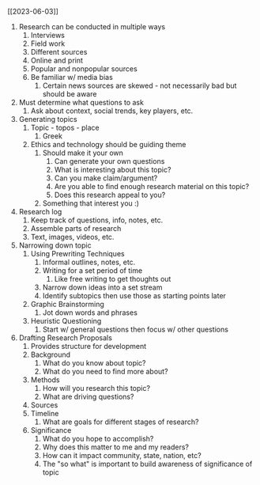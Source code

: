 [[2023-06-03]]

1. Research can be conducted in multiple ways
	1. Interviews
	2. Field work
	3. Different sources
	4. Online and print
	5. Popular and nonpopular sources
	6. Be familiar w/ media bias
		1. Certain news sources are skewed -  not necessarily bad but should be aware
2. Must determine what questions to ask
	1. Ask about context, social trends, key players, etc.
3. Generating topics
	1. Topic - topos - place
		1. Greek
	2. Ethics and technology should be guiding theme
		1. Should make it your own
			1. Can generate your own questions
			2. What is interesting about this topic?
			3. Can you make claim/argument?
			4. Are you able to find enough research material on this topic?
			5. Does this research appeal to you?
		2. Something that interest you :)
4. Research log
	1. Keep track of questions, info, notes, etc.
	2. Assemble parts of research
	3. Text, images, videos, etc.
5. Narrowing down topic
	1. Using Prewriting Techniques
		1. Informal outlines, notes, etc.
		2. Writing for a set period of time
			1. Like free writing to get thoughts out
		3. Narrow down ideas into a set stream
		4. Identify subtopics then use those as starting points later
	2. Graphic Brainstorming
		1. Jot down words and phrases
	3. Heuristic Questioning
		1. Start w/ general questions then focus w/ other questions
6. Drafting Research Proposals
	1. Provides structure for development
	2. Background
		1. What do you know about topic?
		2. What do you need to find more about?
	3. Methods
		1. How will you research this topic?
		2. What are driving questions?
	4. Sources
	5. Timeline
		1. What are goals for different stages of research?
	6. Significance
		1. What do you hope to accomplish?
		2. Why does this matter to me and my readers?
		3. How can it impact community, state, nation, etc?
		4. The "so what" is important to build awareness of significance of topic
